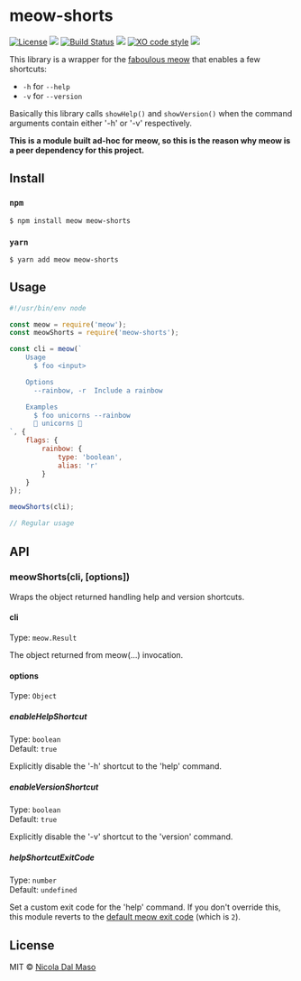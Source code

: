# meow-shorts

[![License](https://img.shields.io/github/license/niktekusho/meow-shorts.svg?style=flat)](./LICENSE)
[![](https://img.shields.io/npm/v/meow-shorts.svg)](https://www.npmjs.com/package/meow-shorts)
[![Build Status](https://travis-ci.org/niktekusho/meow-shorts.svg?branch=master)](https://travis-ci.org/niktekusho/meow-shorts)
[![](https://img.shields.io/node/v/meow-shorts.svg)](https://www.npmjs.com/package/meow-shorts)
[![XO code style](https://img.shields.io/badge/code_style-XO-5ed9c7.svg)](https://github.com/sindresorhus/xo)
[![](https://img.shields.io/bundlephobia/minzip/meow-shorts.svg)](https://bundlephobia.com/result?p=meow-shorts)

This library is a wrapper for the [faboulous meow](https://github.com/sindresorhus/meow) that enables a few shortcuts:

-  `-h` for ``--help``
-  `-v` for ``--version``

Basically this library calls `showHelp()` and `showVersion()` when the command arguments contain either '-h' or '-v' respectively.

**This is a module built ad-hoc for meow, so this is the reason why meow is a peer dependency for this project.**

## Install

### `npm`

```
$ npm install meow meow-shorts
```

### `yarn`

```
$ yarn add meow meow-shorts
```

## Usage

```js
#!/usr/bin/env node

const meow = require('meow');
const meowShorts = require('meow-shorts');

const cli = meow(`
    Usage
      $ foo <input>

    Options
      --rainbow, -r  Include a rainbow

    Examples
      $ foo unicorns --rainbow
      🌈 unicorns 🌈
`, {
    flags: {
        rainbow: {
            type: 'boolean',
            alias: 'r'
        }
    }
});

meowShorts(cli);

// Regular usage
```


## API

### meowShorts(cli, [options])

Wraps the object returned handling help and version shortcuts.

#### cli

Type: `meow.Result`

The object returned from meow(...) invocation.

#### options

Type: `Object`

##### enableHelpShortcut

Type: `boolean`<br>
Default: `true`

Explicitly disable the '-h' shortcut to the 'help' command.

##### enableVersionShortcut

Type: `boolean`<br>
Default: `true`

Explicitly disable the '-v' shortcut to the 'version' command.

##### helpShortcutExitCode

Type: `number`<br>
Default: `undefined`

Set a custom exit code for the 'help' command. If you don't override this, this module reverts to the [default meow exit code](https://github.com/sindresorhus/meow/blob/master/readme.md#meowoptions) (which is `2`).

## License

MIT © [Nicola Dal Maso](./LICENSE)
